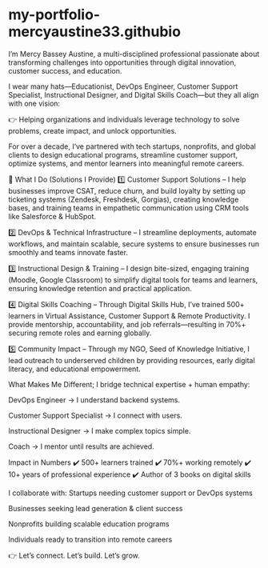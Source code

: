 # my-portfolio-mercyaustine33.githubio 
I’m Mercy Bassey Austine, 
a multi-disciplined professional passionate about transforming challenges into opportunities through digital innovation, customer success, and education.

I wear many hats—Educationist, DevOps Engineer, Customer Support Specialist, Instructional Designer, and Digital Skills Coach—but they all align with one vision:

👉 Helping organizations and individuals leverage technology to solve problems, create impact, and unlock opportunities.

For over a decade, I’ve partnered with tech startups, nonprofits, and global clients to design educational programs, streamline customer support, optimize systems, and mentor learners into meaningful remote careers.

🔹 What I Do (Solutions I Provide)
1️⃣ Customer Support Solutions – I help businesses improve CSAT, reduce churn, and build loyalty by setting up ticketing systems (Zendesk, Freshdesk, Gorgias), creating knowledge bases, and training teams in empathetic communication using CRM tools like Salesforce & HubSpot.

2️⃣ DevOps & Technical Infrastructure –
 I streamline deployments, automate workflows, and maintain scalable, secure systems to ensure businesses run smoothly and teams innovate faster.

3️⃣ Instructional Design & Training – I design bite-sized, engaging training (Moodle, Google Classroom) to simplify digital tools for teams and learners, ensuring knowledge retention and practical application.

4️⃣ Digital Skills Coaching – Through Digital Skills Hub, I’ve trained 500+ learners in Virtual Assistance, Customer Support & Remote Productivity. I provide mentorship, accountability, and job referrals—resulting in 70%+ securing remote roles and earning globally.

5️⃣ Community Impact – Through my NGO, Seed of Knowledge Initiative, I lead outreach to underserved children by providing resources, early digital literacy, and educational empowerment.

What Makes Me Different;
I bridge technical expertise + human empathy:

DevOps Engineer → I understand backend systems.

Customer Support Specialist → I connect with users.

Instructional Designer → I make complex topics simple.

Coach → I mentor until results are achieved.

Impact in Numbers
✔️ 500+ learners trained
✔️ 70%+ working remotely
✔️ 10+ years of professional experience
✔️ Author of 3 books on digital skills

I collaborate with:
Startups needing customer support or DevOps systems

Businesses seeking lead generation & client success

Nonprofits building scalable education programs

Individuals ready to transition into remote careers


👉 Let’s connect. Let’s build. Let’s grow.
